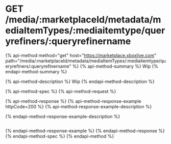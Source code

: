 # GET /media/:marketplaceId/metadata/mediaItemTypes/:mediaitemtype/queryrefiners/:queryrefinername

{% api-method method="get" host="https://marketplace.xboxlive.com" path="/media/:marketplaceId/metadata/mediaItemTypes/:mediaitemtype/queryrefiners/:queryrefinername" %}
{% api-method-summary %}
Wip
{% endapi-method-summary %}

{% api-method-description %}
Wip
{% endapi-method-description %}

{% api-method-spec %}
{% api-method-request %}

{% api-method-response %}
{% api-method-response-example httpCode=200 %}
{% api-method-response-example-description %}

{% endapi-method-response-example-description %}
```

```
{% endapi-method-response-example %}
{% endapi-method-response %}
{% endapi-method-spec %}
{% endapi-method %}